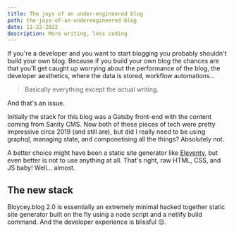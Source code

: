 ```yaml
---
title: The joys of an under-engineered blog
path: the-joys-of-an-underengineered-blog
date: 11-22-2022
description: More writing, less coding
---
```


If you're a developer and you want to start blogging you probably shouldn't build your own blog. Because if you build your own blog the chances are that you'll get caught up worrying about the performance of the blog, the developer aesthetics, where the data is stored, workflow automations...

> Basically everything except the actual writing.

And that's an issue.

Initially the stack for this blog was a Gatsby front-end with the content coming from Sanity CMS. Now both of these pieces of tech were pretty impressive circa 2019 (and still are), but did I really need to be using graphql, managing state, and componetising all the things? Absolutely not.

A better choice might have been a static site generator like [Eleventy](https://www.11ty.dev/), but even better is not to use anything at all. That's right, raw HTML, CSS, and JS baby! Well... almost.

## The new stack

Bloycey.blog 2.0 is essentially an extremely minimal hacked together static site generator built on the fly using a node script and a netlify build command. And the developer experience is blissful 😌.
